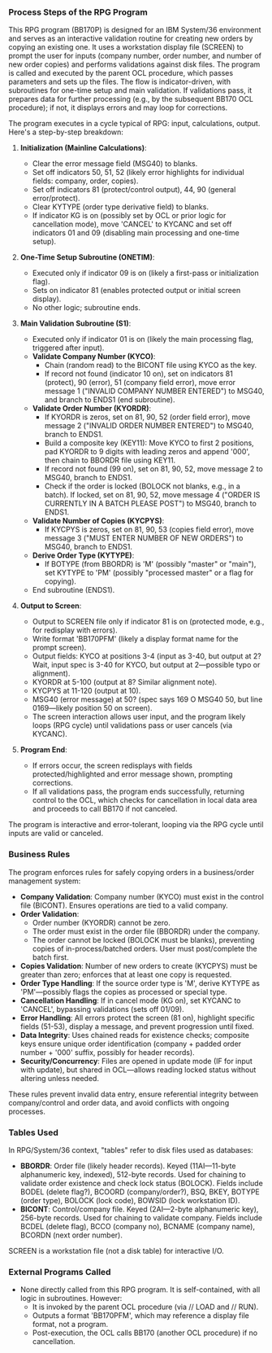 ### Process Steps of the RPG Program

This RPG program (BB170P) is designed for an IBM System/36 environment and serves as an interactive validation routine for creating new orders by copying an existing one. It uses a workstation display file (SCREEN) to prompt the user for inputs (company number, order number, and number of new order copies) and performs validations against disk files. The program is called and executed by the parent OCL procedure, which passes parameters and sets up the files. The flow is indicator-driven, with subroutines for one-time setup and main validation. If validations pass, it prepares data for further processing (e.g., by the subsequent BB170 OCL procedure); if not, it displays errors and may loop for corrections.

The program executes in a cycle typical of RPG: input, calculations, output. Here's a step-by-step breakdown:

1. **Initialization (Mainline Calculations)**:
   - Clear the error message field (MSG40) to blanks.
   - Set off indicators 50, 51, 52 (likely error highlights for individual fields: company, order, copies).
   - Set off indicators 81 (protect/control output), 44, 90 (general error/protect).
   - Clear KYTYPE (order type derivative field) to blanks.
   - If indicator KG is on (possibly set by OCL or prior logic for cancellation mode), move 'CANCEL' to KYCANC and set off indicators 01 and 09 (disabling main processing and one-time setup).

2. **One-Time Setup Subroutine (ONETIM)**:
   - Executed only if indicator 09 is on (likely a first-pass or initialization flag).
   - Sets on indicator 81 (enables protected output or initial screen display).
   - No other logic; subroutine ends.

3. **Main Validation Subroutine (S1)**:
   - Executed only if indicator 01 is on (likely the main processing flag, triggered after input).
   - **Validate Company Number (KYCO)**:
     - Chain (random read) to the BICONT file using KYCO as the key.
     - If record not found (indicator 10 on), set on indicators 81 (protect), 90 (error), 51 (company field error), move error message 1 ("INVALID COMPANY NUMBER ENTERED") to MSG40, and branch to ENDS1 (end subroutine).
   - **Validate Order Number (KYORDR)**:
     - If KYORDR is zeros, set on 81, 90, 52 (order field error), move message 2 ("INVALID ORDER NUMBER ENTERED") to MSG40, branch to ENDS1.
     - Build a composite key (KEY11): Move KYCO to first 2 positions, pad KYORDR to 9 digits with leading zeros and append '000', then chain to BBORDR file using KEY11.
     - If record not found (99 on), set on 81, 90, 52, move message 2 to MSG40, branch to ENDS1.
     - Check if the order is locked (BOLOCK not blanks, e.g., in a batch). If locked, set on 81, 90, 52, move message 4 ("ORDER IS CURRENTLY IN A BATCH PLEASE POST") to MSG40, branch to ENDS1.
   - **Validate Number of Copies (KYCPYS)**:
     - If KYCPYS is zeros, set on 81, 90, 53 (copies field error), move message 3 ("MUST ENTER NUMBER OF NEW ORDERS") to MSG40, branch to ENDS1.
   - **Derive Order Type (KYTYPE)**:
     - If BOTYPE (from BBORDR) is 'M' (possibly "master" or "main"), set KYTYPE to 'PM' (possibly "processed master" or a flag for copying).
   - End subroutine (ENDS1).

4. **Output to Screen**:
   - Output to SCREEN file only if indicator 81 is on (protected mode, e.g., for redisplay with errors).
   - Write format 'BB170PFM' (likely a display format name for the prompt screen).
   - Output fields: KYCO at positions 3-4 (input as 3-40, but output at 2? Wait, input spec is 3-40 for KYCO, but output at 2—possible typo or alignment).
   - KYORDR at 5-100 (output at 8? Similar alignment note).
   - KYCPYS at 11-120 (output at 10).
   - MSG40 (error message) at 50? (spec says 169 O MSG40 50, but line 0169—likely position 50 on screen).
   - The screen interaction allows user input, and the program likely loops (RPG cycle) until validations pass or user cancels (via KYCANC).

5. **Program End**:
   - If errors occur, the screen redisplays with fields protected/highlighted and error message shown, prompting corrections.
   - If all validations pass, the program ends successfully, returning control to the OCL, which checks for cancellation in local data area and proceeds to call BB170 if not canceled.

The program is interactive and error-tolerant, looping via the RPG cycle until inputs are valid or canceled.

### Business Rules

The program enforces rules for safely copying orders in a business/order management system:

- **Company Validation**: Company number (KYCO) must exist in the control file (BICONT). Ensures operations are tied to a valid company.
- **Order Validation**:
  - Order number (KYORDR) cannot be zero.
  - The order must exist in the order file (BBORDR) under the company.
  - The order cannot be locked (BOLOCK must be blanks), preventing copies of in-process/batched orders. User must post/complete the batch first.
- **Copies Validation**: Number of new orders to create (KYCPYS) must be greater than zero; enforces that at least one copy is requested.
- **Order Type Handling**: If the source order type is 'M', derive KYTYPE as 'PM'—possibly flags the copies as processed or special type.
- **Cancellation Handling**: If in cancel mode (KG on), set KYCANC to 'CANCEL', bypassing validations (sets off 01/09).
- **Error Handling**: All errors protect the screen (81 on), highlight specific fields (51-53), display a message, and prevent progression until fixed.
- **Data Integrity**: Uses chained reads for existence checks; composite keys ensure unique order identification (company + padded order number + '000' suffix, possibly for header records).
- **Security/Concurrency**: Files are opened in update mode (IF for input with update), but shared in OCL—allows reading locked status without altering unless needed.

These rules prevent invalid data entry, ensure referential integrity between company/control and order data, and avoid conflicts with ongoing processes.

### Tables Used

In RPG/System/36 context, "tables" refer to disk files used as databases:

- **BBORDR**: Order file (likely header records). Keyed (11AI—11-byte alphanumeric key, indexed), 512-byte records. Used for chaining to validate order existence and check lock status (BOLOCK). Fields include BODEL (delete flag?), BCOORD (company/order?), BSQ, BKEY, BOTYPE (order type), BOLOCK (lock code), BOWSID (lock workstation ID).
- **BICONT**: Control/company file. Keyed (2AI—2-byte alphanumeric key), 256-byte records. Used for chaining to validate company. Fields include BCDEL (delete flag), BCCO (company no), BCNAME (company name), BCORDN (next order number).

SCREEN is a workstation file (not a disk table) for interactive I/O.

### External Programs Called

- None directly called from this RPG program. It is self-contained, with all logic in subroutines. However:
  - It is invoked by the parent OCL procedure (via // LOAD and // RUN).
  - Outputs a format 'BB170PFM', which may reference a display file format, not a program.
  - Post-execution, the OCL calls BB170 (another OCL procedure) if no cancellation.